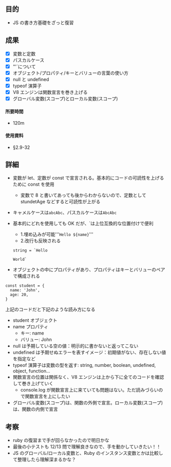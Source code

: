 ## 目的

<!-- 目的(〜を知りたい/〜を実装したい) -->

- JS の書き方基礎をざっと復習

## 成果

<!-- 成果(できたこと/できなかったこと) -->

- [x] 変数と定数
- [x] パスカルケース
- [x] "'`について
- [x] オブジェクト/プロパティ/キーとバリューの言葉の使い方
- [x] null と undefined
- [x] typeof 演算子
- [x] V8 エンジンは関数宣言を巻き上げる
- [x] グローバル変数(スコープ)とローカル変数(スコープ)

#### 所要時間

- 120m

#### 使用資料

<!-- 使用資料(教材/書籍/ワークシート/Youtube) -->

- §2.9-32

## 詳細

<!-- 詳細(キーワード/プロセス//具体例を挙げる/今回の課題解決を今後に繋げられる形で記録) -->

- 変数が let、定数が const で宣言される。基本的にコードの可読性を上げるために const を使用

  - 変数で 8 と書いてあっても後からわからないので、定数として stundetAge などすると可読性が上がる

- キャメルケースは`abcAbc`、パスカルケースは`AbcAbc`
- 基本的にどれを使用しても OK だが、`は上位互換的な位置付けで便利

  - 1.埋め込みが可能'''`Hello ${name}`'''
  - 2.改行も反映される

  ```JS
  string = `Hello

  World`
  ```

- オブジェクトの中にプロパティがあり、プロパティはキーとバリューのペアで構成される

```JS
const student = {
  name: 'John',
  age: 20,
}
```

上記のコードだと下記のような読み方になる

- student オブジェクト
- name プロパティ
  - キー: name
  - バリュー: John
- null は予期している空の値：明示的に書かないと返ってこない
- undefined は予期せぬエラーを表すイメージ：初期値がない、存在しない値を指定など
- typeof 演算子は変数の型を返す: string, number, boolean, undefined, object, function...
- 関数宣言の位置は関係なく、V8 エンジンは上から下に全てのコードを確認して巻き上げていく
  - console.log が関数宣言上に来ていても問題はない。ただ読みづらいので関数宣言を上にしたい
- グローバル変数(スコープ)は、関数の外側で宣言。ローカル変数(スコープ)は、関数の内側で宣言

## 考察

<!-- 考察(今後の展望/) -->

- ruby の復習まで手が回らなかったので明日かな
- 最後の小テストも 12/13 問で理解良きなので、手を動かしていきたい！！
- JS のグローバル/ローカル変数と、Ruby のインスタンス変数とかは比較して整理したら理解深まるかな？


